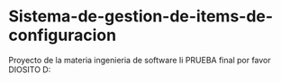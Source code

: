 # Sistema-de-gestion-de-items-de-configuracion
Proyecto de la materia ingenieria de software Ii
PRUEBA final por favor DIOSITO D: